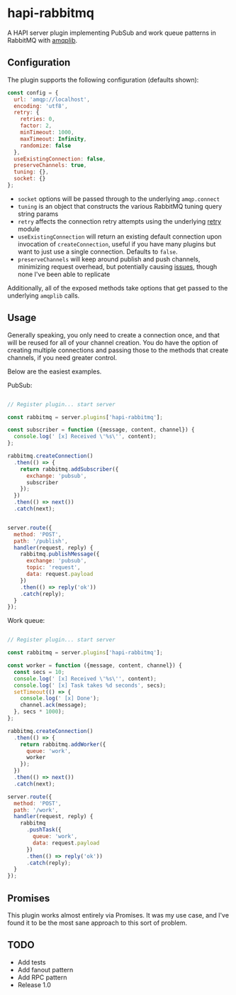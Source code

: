 # hapi-rabbitmq

A HAPI server plugin implementing PubSub and work queue patterns in RabbitMQ with [amqplib](http://squaremo.github.io/amqp.node/).

## Configuration

The plugin supports the following configuration (defaults shown):

```js
const config = {
  url: 'amqp://localhost',
  encoding: 'utf8',
  retry: {
    retries: 0,
    factor: 2,
    minTimeout: 1000,
    maxTimeout: Infinity,
    randomize: false
  },
  useExistingConnection: false,
  preserveChannels: true,
  tuning: {},
  socket: {}
};
```

* `socket` options will be passed through to the underlying `amqp.connect`
* `tuning` is an object that constructs the various RabbitMQ tuning query string params
* `retry` affects the connection retry attempts using the underlying [retry](https://github.com/tim-kos/node-retry) module
* `useExistingConnection` will return an existing default connection upon invocation of `createConnection`, useful if you have many plugins but want to just use a single connection. Defaults to `false`.
* `preserveChannels` will keep around publish and push channels, minimizing request overhead, but potentially causing [issues](https://github.com/squaremo/amqp.node/issues/144), though none I've been able to replicate

Additionally, all of the exposed methods take options that get passed to the underlying `amqplib` calls.

## Usage

Generally speaking, you only need to create a connection once, and that will be reused for all of your channel creation. You do have the option of creating multiple connections and passing those to the methods that create channels, if you need greater control.

Below are the easiest examples.

PubSub:

```js

// Register plugin... start server

const rabbitmq = server.plugins['hapi-rabbitmq'];

const subscriber = function ({message, content, channel}) {
  console.log(' [x] Received \'%s\'', content);
};

rabbitmq.createConnection()
  .then(() => {
    return rabbitmq.addSubscriber({
      exchange: 'pubsub',
      subscriber
    });
  })
  .then(() => next())
  .catch(next);


server.route({
  method: 'POST',
  path: '/publish',
  handler(request, reply) {
    rabbitmq.publishMessage({
      exchange: 'pubsub',
      topic: 'request',
      data: request.payload
    })
    .then(() => reply('ok'))
    .catch(reply);
  }
});
```

Work queue:

```js

// Register plugin... start server

const rabbitmq = server.plugins['hapi-rabbitmq'];

const worker = function ({message, content, channel}) {
  const secs = 10;
  console.log(' [x] Received \'%s\'', content);
  console.log(' [x] Task takes %d seconds', secs);
  setTimeout(() => {
    console.log(' [x] Done');
    channel.ack(message);
  }, secs * 1000);
};

rabbitmq.createConnection()
  .then(() => {
    return rabbitmq.addWorker({
      queue: 'work',
      worker
    });
  })
  .then(() => next())
  .catch(next);

server.route({
  method: 'POST',
  path: '/work',
  handler(request, reply) {
    rabbitmq
      .pushTask({
        queue: 'work',
        data: request.payload
      })
      .then(() => reply('ok'))
      .catch(reply);
  }
});
```

## Promises

This plugin works almost entirely via Promises. It was my use case, and I've found it to be the most sane approach to this sort of problem.

## TODO

* Add tests
* Add fanout pattern
* Add RPC pattern
* Release 1.0
